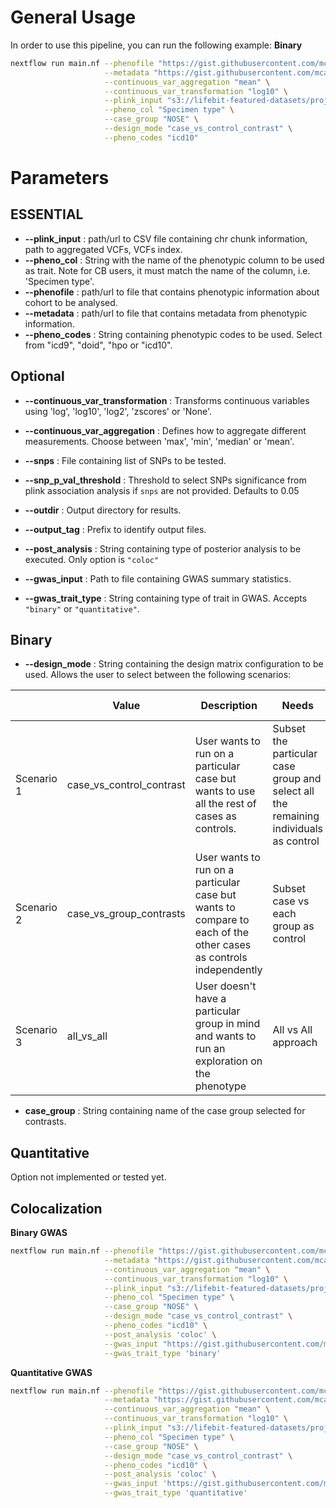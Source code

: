 # General Usage

In order to use this pipeline, you can run the following example:
**Binary**
```bash
nextflow run main.nf --phenofile "https://gist.githubusercontent.com/mcamarad/e98cdd5e69413fb6189ed70405c43ef4/raw/76420a552c7f3bae7619fc2d56605ad06165ea84/cohort_data_phenos_phewas.csv" \
                     --metadata "https://gist.githubusercontent.com/mcamarad/e98cdd5e69413fb6189ed70405c43ef4/raw/d602bec4b31d5d75f74f1dbb408bd392db57bdb6/metadata.csv" \
                     --continuous_var_aggregation "mean" \
                     --continuous_var_transformation "log10" \
                     --plink_input "s3://lifebit-featured-datasets/projects/gel/gel-gwas/testdata/sampleA.{bed,bim,fam}" \
                     --pheno_col "Specimen type" \
                     --case_group "NOSE" \
                     --design_mode "case_vs_control_contrast" \
                     --pheno_codes "icd10"

```

# Parameters

## **ESSENTIAL**

- **--plink_input** : path/url to CSV file containing chr chunk information, path to aggregated VCFs, VCFs index.
- **--pheno_col** : String with the name of the phenotypic column to be used as trait. Note for CB users, it must match the name of the column, i.e. 'Specimen type'.
- **--phenofile** : path/url to file that contains phenotypic information about cohort to be analysed.
- **--metadata** : path/url to file that contains metadata from phenotypic information.
- **--pheno_codes** : String containing phenotypic codes to be used. Select from "icd9", "doid", "hpo or "icd10".

## **Optional**

- **--continuous_var_transformation** : Transforms continuous variables using 'log', 'log10', 'log2', 'zscores' or 'None'.
- **--continuous_var_aggregation** : Defines how to aggregate different measurements. Choose between 'max', 'min', 'median' or 'mean'.
- **--snps** : File containing list of SNPs to be tested.
- **--snp_p_val_threshold** : Threshold to select SNPs significance from plink association analysis if `snps` are not provided. Defaults to 0.05

- **--outdir** : Output directory for results.
- **--output_tag** : Prefix to identify output files.
- **--post_analysis** : String containing type of posterior analysis to be executed. Only option is `"coloc"`
- **--gwas_input** : Path to file containing GWAS summary statistics.
- **--gwas_trait_type** : String containing type of trait in GWAS. Accepts `"binary"` or `"quantitative"`.

## **Binary**
- **--design_mode** : String containing the design matrix configuration to be used. Allows the user to select between the following scenarios:

|| Value | Description | Needs | Added value |
|--|--|--|--|--|
| Scenario 1 | case_vs_control_contrast | User wants to run on a particular case but wants to use all the rest of cases as controls. | Subset the particular case group and select all the remaining individuals as control | Find significant associations exclusive to the case group you are interested |
| Scenario 2 | case_vs_group_contrasts | User wants to run on a particular case but wants to compare to each of the other cases as controls independently | Subset case vs each group as control | Find associations that are different to an specific group |
| Scenario 3 | all_vs_all | User doesn't have a particular group in mind and wants to run an exploration on the phenotype | All vs All approach | Allows for exploration or assumptions free analysis |

- **case_group** : String containing name of the case group selected for contrasts.

## **Quantitative**

Option not implemented or tested yet.

## **Colocalization**

**Binary GWAS**
```bash
nextflow run main.nf --phenofile "https://gist.githubusercontent.com/mcamarad/e98cdd5e69413fb6189ed70405c43ef4/raw/76420a552c7f3bae7619fc2d56605ad06165ea84/cohort_data_phenos_phewas.csv" \
                     --metadata "https://gist.githubusercontent.com/mcamarad/e98cdd5e69413fb6189ed70405c43ef4/raw/d602bec4b31d5d75f74f1dbb408bd392db57bdb6/metadata.csv" \
                     --continuous_var_aggregation "mean" \
                     --continuous_var_transformation "log10" \
                     --plink_input "s3://lifebit-featured-datasets/projects/gel/gel-gwas/testdata/sampleA.{bed,bim,fam}" \
                     --pheno_col "Specimen type" \
                     --case_group "NOSE" \
                     --design_mode "case_vs_control_contrast" \
                     --pheno_codes "icd10" \
                     --post_analysis 'coloc' \
                     --gwas_input "https://gist.githubusercontent.com/mcamarad/e98cdd5e69413fb6189ed70405c43ef4/raw/74e0e3b0f1a9c5f95804053b375258da3bfe64cc/gwas_summary_bin.csv" \
                     --gwas_trait_type 'binary'

```
**Quantitative GWAS**
```bash
nextflow run main.nf --phenofile "https://gist.githubusercontent.com/mcamarad/e98cdd5e69413fb6189ed70405c43ef4/raw/76420a552c7f3bae7619fc2d56605ad06165ea84/cohort_data_phenos_phewas.csv" \
                     --metadata "https://gist.githubusercontent.com/mcamarad/e98cdd5e69413fb6189ed70405c43ef4/raw/d602bec4b31d5d75f74f1dbb408bd392db57bdb6/metadata.csv" \
                     --continuous_var_aggregation "mean" \
                     --continuous_var_transformation "log10" \
                     --plink_input "s3://lifebit-featured-datasets/projects/gel/gel-gwas/testdata/sampleA.{bed,bim,fam}" \
                     --pheno_col "Specimen type" \
                     --case_group "NOSE" \
                     --design_mode "case_vs_control_contrast" \
                     --pheno_codes "icd10" \
                     --post_analysis 'coloc' \
                     --gwas_input 'https://gist.githubusercontent.com/mcamarad/e98cdd5e69413fb6189ed70405c43ef4/raw/74e0e3b0f1a9c5f95804053b375258da3bfe64cc/gwas_summary_qt.csv' \
                     --gwas_trait_type 'quantitative'

```
